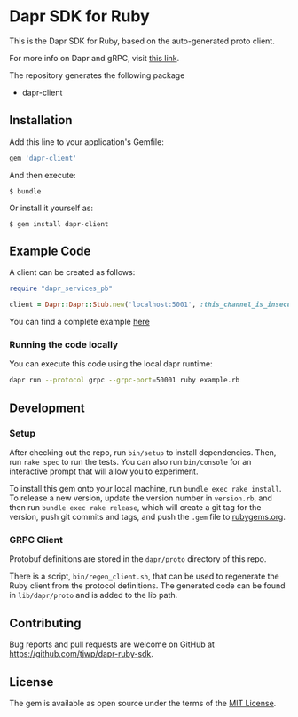 # Dapr SDK for Ruby

This is the Dapr SDK for Ruby, based on the auto-generated proto client.<br>

For more info on Dapr and gRPC, visit [this link](https://github.com/dapr/docs/tree/master/howto/create-grpc-app).

The repository generates the following package
- dapr-client

## Installation

Add this line to your application's Gemfile:

```ruby
gem 'dapr-client'
```

And then execute:

    $ bundle

Or install it yourself as:

    $ gem install dapr-client

## Example Code

A client can be created as follows:

```ruby
require "dapr_services_pb"

client = Dapr::Dapr::Stub.new('localhost:5001', :this_channel_is_insecure)
```

You can find a complete example [here](https://github.com/tjwp/dapr-ruby-sdk/blob/master/example.rb)

### Running the code locally

You can execute this code using the local dapr runtime:

```sh
dapr run --protocol grpc --grpc-port=50001 ruby example.rb
```

## Development

### Setup

After checking out the repo, run `bin/setup` to install dependencies.
Then, run `rake spec` to run the tests. You can also run `bin/console`
for an interactive prompt that will allow you to experiment.

To install this gem onto your local machine, run `bundle exec rake install`.
To release a new version, update the version number in `version.rb`, and then
run `bundle exec rake release`, which will create a git tag for the version,
push git commits and tags, and push the `.gem` file to
[rubygems.org](https://rubygems.org).

### GRPC Client

Protobuf definitions are stored in the `dapr/proto` directory of this repo.

There is a script, `bin/regen_client.sh`, that can be used to regenerate the Ruby client
from the protocol definitions. The generated code can be found in `lib/dapr/proto` and is
added to the lib path.

## Contributing

Bug reports and pull requests are welcome on GitHub at https://github.com/tjwp/dapr-ruby-sdk.

## License

The gem is available as open source under the terms of the
[MIT License](https://opensource.org/licenses/MIT).

